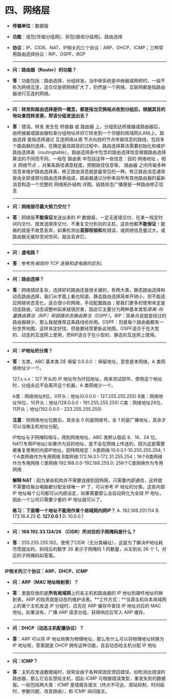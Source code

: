 # 四、网络层
* **传输单位**：数据报

* **功能**：组包[传输分组用]、拆包[接收分组用]、路由选择

* **协议**：IP、CIDR、NAT、IP相关的三个协议：ARP、DHCP、ICMP；三种常用路由选择协议：RIP、OSPF、BGP

  ****


* **问：路由器（Router）的功能？**

* **答**：功能包括：路由选择，分组转发。当中继系统是中继器或网桥时，一般不称为网络互连，这仅仅是把网络扩大了，扔然是一个网络。互联网都是指路由器进行互连的网络。

  ****

 * **问：转发和路由选择是同一概念，都是指当交换结点收到分组后，根据其目的地址查找转发表，将该分组发送出去？**

 * **答**：错误。转发 发生在 桥接器 或 路由器 上，分组到达桥接器或路由器后，由桥接器或路由器检查分组地址并将它转发到一个邻接的局域网(LAN)上。路由选择 是指选择通过 互连网络从源 节点向目的节点传输信息的路线，包括多个路由器的选择，在确定最佳路径的过程中，路由选择算法需要初始化和维护路由选择表（routingtable）。路由选择表中包含的路由选择信息根据路由选择算法的不同而不同。一般在 路由表 中包括这样一些信息：目的 网络地址 ，相关 网络节点 ，对某条路径满意程度，预期路径信息等。 路由器 之间传输多种信息来维护路由选择表，修正路由消息就是最常见的一种。修正路由消息通常是由全部或部分路由选择表组成，路由器通过分析来自所有其他路由器的最新消息构造一个完整的 网络拓扑结构 详图。链路状态广播便是一种路由修正信息

   ****

 * **问：网络层尽最大努力交付？**

 * **答**：网络层**不能保证**发送出来的 IP 数据报，一定无差错交付、在某一规定时间内交付、按发送顺序交付、不重复交付到目的主机，这些他都**不能保证**！能做的就是不故意丢弃，如果检测出**首部校验和**有错误，或网络信息量过大，或路由器无缓存空闲空间，就会丢弃它。

   ****

* **问：虚电路？**

* **答**：参考传*输层的 TCP 连接和虚电路的区别。*

  ****

* **问：路由选择？**

* **答**：网络错综复杂，选择好的路由还是很关键的，有两大类，静态路由选择和动态路由选择，我们从字面上看也知道，静态路由选择简单开销小，但不能适应网络状态变化，适合很小的网络，手动配置路由；那我们更多的使用肯定是动态路由，动态调整听起来就很厉害，因此它主要分为两种基本类型*距离-向量路由算法（RIP）*和*链路状态路由算法（OSPF）*。RIP：简单点说就是经过的路由器越少，那么我就推荐这条路线给你用。OSPF：则是每个路由器都有一份世界地图，这样肯定好找，但是要经常更新此地图。OSPF适合于在大型的、动态的互连网上使用，而RIP适合于在小型的、静态的互连网上使用。

  ****

* **问：IP地址的分类？**

* **答**：五类，ABC 基本类 DE 保留
  0.0.0.0 ：保留地址，意思是本网络，A 类网络地址少一个。

  127.x.x.x：127 开头的 IP 地址作为环回地址，用来测试软件。使用这个地址时，分组永远不会离开这个机器，A 类网络少一个。

  

  A类：网络地址8位，0开头；地址(0.0.0.0 - 127.255.255.255)
  B类：网络地址16位，10开头；地址(128.0.0.0 - 191.255.255.255)
  C类：网络地址24位，11开头；地址(192.0.0.0 - 223.255.255.255)

  **注意**：除网络地址位数后，其余全 0 的是网络号，全 1 的是广播地址，其余才可以当做主机地址分配。

  

  IP地址与子网掩码相与，得到网络地址，ABC 类默认取前 8、16、24 位。
  NAT[专用IP地址]:如果作为目的地址，是不会在网络上传送的，因为这是需要被重复使用的内部IP地址，因特网规定：A类网络:10.0.0.1-10.255.255.254; 1个A类网络作为专用网络
  B类网络:172.16.0.1-172.31.255.254；16个B类网络作为专用网络
  C类网络:192.168.0.0-192.168.255.0; 256个C类网络作为专用网络

  

  **解释 NAT**：因为某些机构并不需要连接到因特网，只需要内部通信，这样就不需要给每台电脑都分配全球唯一 IP 了，可以参考 IP 地址的分类。这些内部 IP 地址每个公司都可以内部设定，如果需要那么会自动转化为全球 IP 地址，因此一个公司只需要少量的 IP 地址就可以了。

  

  **练习：下面哪一个地址不能用作某个局域网内网IP？**
  A. 192.168.201.114 B. 172.16.4.25 **C. 127.0.0.1** D. 10.0.0.1

  ****

* **问：168.192.33.124/26 （CIDR）所对应的子网掩码是什么？**

* **答**：255.255.255.192。使用了CIDR（无分类编址），这是为了解决IP地址耗尽而提出的，斜线后的数字 26 表示子网掩码 1 的数量，从左到右 26 个 1，对应的子网掩码如答案。

  ****


**IP相关的三个协议：ARP、DHCP、ICMP**
* **问：ARP（MAC 地址映射表）？**

* **答**：里面存放的是**所有局域网**上的各主机和路由器的 IP 地址到硬件地址的映射表，ARP 的指责就是动态的维护该表。**工作方式：**当源主机向本局域网上的某个主机发送 IP 分组时，应先在 ARP 缓存中查找 IP 地址对应的 MAC 地址，如果没有，广播 ARP 请求分组，获得响应后写入 ARP 缓存。

  ****

* **问：DHCP（动态主机配置协议）？**

* **答**：ARP 可以将 IP 地址转换为物理地址，那么有什么可以将物理地址转换为 IP 地址呢，答案就是 DHCP 拥有这种功能，且会动态给主机分配 IP 地址

  ****

* **问：ICMP？**

* **答**：主机在发送数据报时，经常会由于各种原因反馈回错误，如检测出错误的路由器，那么它会反馈给主机，因此 ICMP 可根据错误类型，重发失败的数据报。一般包括两大类：ICMP 差错报告报文（终点不可达、源站抑制、时间超时、参数问题、改变路由），和 ICMP 询问报文。


